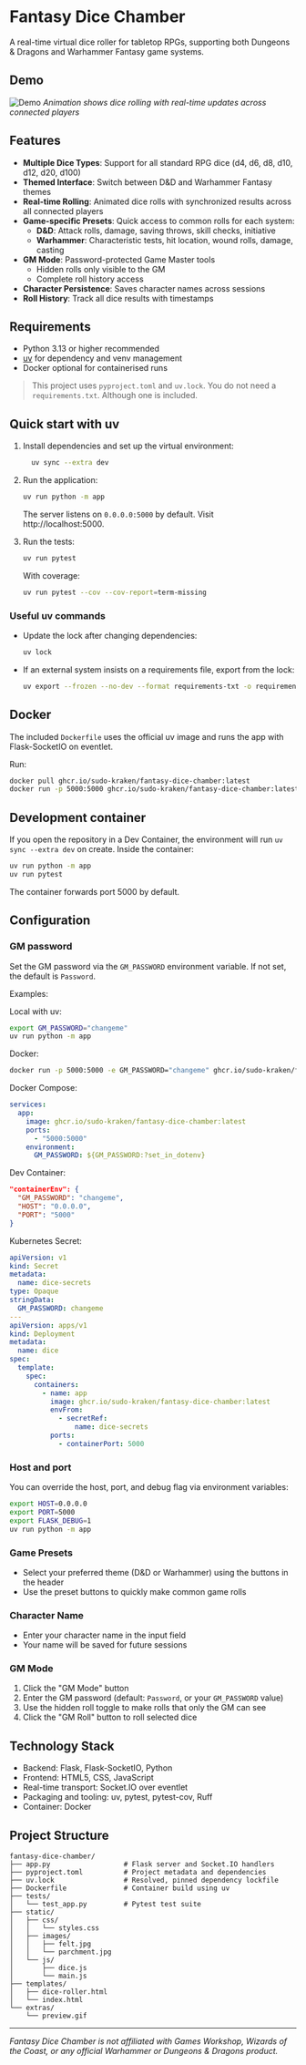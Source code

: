 # Fantasy Dice Chamber

A real-time virtual dice roller for tabletop RPGs, supporting both Dungeons & Dragons and Warhammer Fantasy game systems.

## Demo

![Demo](./extras/preview.gif)
*Animation shows dice rolling with real-time updates across connected players*

## Features

- **Multiple Dice Types**: Support for all standard RPG dice (d4, d6, d8, d10, d12, d20, d100)
- **Themed Interface**: Switch between D&D and Warhammer Fantasy themes
- **Real-time Rolling**: Animated dice rolls with synchronized results across all connected players
- **Game-specific Presets**: Quick access to common rolls for each system:
  - **D&D**: Attack rolls, damage, saving throws, skill checks, initiative
  - **Warhammer**: Characteristic tests, hit location, wound rolls, damage, casting
- **GM Mode**: Password-protected Game Master tools
  - Hidden rolls only visible to the GM
  - Complete roll history access
- **Character Persistence**: Saves character names across sessions
- **Roll History**: Track all dice results with timestamps

## Requirements

- Python 3.13 or higher recommended
- [uv](https://github.com/astral-sh/uv) for dependency and venv management
- Docker optional for containerised runs

> This project uses `pyproject.toml` and `uv.lock`. You do not need a `requirements.txt`. Although one is included.

## Quick start with uv

1. Install dependencies and set up the virtual environment:
   ```bash
     uv sync --extra dev
   ```

2. Run the application:
   ```bash
   uv run python -m app
   ```
   The server listens on `0.0.0.0:5000` by default. Visit http://localhost:5000.

3. Run the tests:
   ```bash
   uv run pytest
   ```
   With coverage:
   ```bash
   uv run pytest --cov --cov-report=term-missing
   ```

### Useful uv commands

- Update the lock after changing dependencies:
  ```bash
  uv lock
  ```
- If an external system insists on a requirements file, export from the lock:
  ```bash
  uv export --frozen --no-dev --format requirements-txt -o requirements.txt
  ```

## Docker

The included `Dockerfile` uses the official uv image and runs the app with Flask-SocketIO on eventlet.

Run:
```bash
docker pull ghcr.io/sudo-kraken/fantasy-dice-chamber:latest
docker run -p 5000:5000 ghcr.io/sudo-kraken/fantasy-dice-chamber:latest
```

## Development container

If you open the repository in a Dev Container, the environment will run `uv sync --extra dev` on create. Inside the container:

```bash
uv run python -m app
uv run pytest
```

The container forwards port 5000 by default.

## Configuration

### GM password

Set the GM password via the `GM_PASSWORD` environment variable. If not set, the default is `Password`.

Examples:

Local with uv:
```bash
export GM_PASSWORD="changeme"
uv run python -m app
```

Docker:
```bash
docker run -p 5000:5000 -e GM_PASSWORD="changeme" ghcr.io/sudo-kraken/fantasy-dice-chamber:latest
```

Docker Compose:
```yaml
services:
  app:
    image: ghcr.io/sudo-kraken/fantasy-dice-chamber:latest
    ports:
      - "5000:5000"
    environment:
      GM_PASSWORD: ${GM_PASSWORD:?set_in_dotenv}
```

Dev Container:
```json
"containerEnv": {
  "GM_PASSWORD": "changeme",
  "HOST": "0.0.0.0",
  "PORT": "5000"
}
```

Kubernetes Secret:
```yaml
apiVersion: v1
kind: Secret
metadata:
  name: dice-secrets
type: Opaque
stringData:
  GM_PASSWORD: changeme
---
apiVersion: apps/v1
kind: Deployment
metadata:
  name: dice
spec:
  template:
    spec:
      containers:
        - name: app
          image: ghcr.io/sudo-kraken/fantasy-dice-chamber:latest
          envFrom:
            - secretRef:
                name: dice-secrets
          ports:
            - containerPort: 5000
```

### Host and port
You can override the host, port, and debug flag via environment variables:
```bash
export HOST=0.0.0.0
export PORT=5000
export FLASK_DEBUG=1
uv run python -m app
```

### Game Presets
- Select your preferred theme (D&D or Warhammer) using the buttons in the header
- Use the preset buttons to quickly make common game rolls

### Character Name
- Enter your character name in the input field
- Your name will be saved for future sessions

### GM Mode
1. Click the "GM Mode" button
2. Enter the GM password (default: `Password`, or your `GM_PASSWORD` value)
3. Use the hidden roll toggle to make rolls that only the GM can see
4. Click the "GM Roll" button to roll selected dice

## Technology Stack

- Backend: Flask, Flask-SocketIO, Python
- Frontend: HTML5, CSS, JavaScript
- Real-time transport: Socket.IO over eventlet
- Packaging and tooling: uv, pytest, pytest-cov, Ruff
- Container: Docker

## Project Structure
```
fantasy-dice-chamber/
├── app.py                  # Flask server and Socket.IO handlers
├── pyproject.toml          # Project metadata and dependencies
├── uv.lock                 # Resolved, pinned dependency lockfile
├── Dockerfile              # Container build using uv
├── tests/
│   └── test_app.py         # Pytest test suite
├── static/
│   ├── css/
│   │   └── styles.css
│   ├── images/
│   │   ├── felt.jpg
│   │   └── parchment.jpg
│   └── js/
│       ├── dice.js
│       └── main.js
├── templates/
│   ├── dice-roller.html
│   └── index.html
└── extras/
    └── preview.gif
```

---

*Fantasy Dice Chamber is not affiliated with Games Workshop, Wizards of the Coast, or any official Warhammer or Dungeons & Dragons product.*

